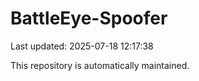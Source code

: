# BattleEye-Spoofer

Last updated: 2025-07-18 12:17:38

This repository is automatically maintained.
